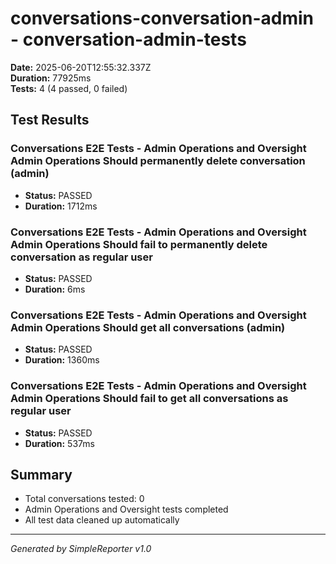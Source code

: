 # conversations-conversation-admin - conversation-admin-tests

**Date:** 2025-06-20T12:55:32.337Z  
**Duration:** 77925ms  
**Tests:** 4 (4 passed, 0 failed)

## Test Results


### Conversations E2E Tests - Admin Operations and Oversight Admin Operations Should permanently delete conversation (admin)
- **Status:** PASSED
- **Duration:** 1712ms



### Conversations E2E Tests - Admin Operations and Oversight Admin Operations Should fail to permanently delete conversation as regular user
- **Status:** PASSED
- **Duration:** 6ms



### Conversations E2E Tests - Admin Operations and Oversight Admin Operations Should get all conversations (admin)
- **Status:** PASSED
- **Duration:** 1360ms



### Conversations E2E Tests - Admin Operations and Oversight Admin Operations Should fail to get all conversations as regular user
- **Status:** PASSED
- **Duration:** 537ms



## Summary

- Total conversations tested: 0
- Admin Operations and Oversight tests completed
- All test data cleaned up automatically

---
*Generated by SimpleReporter v1.0*

